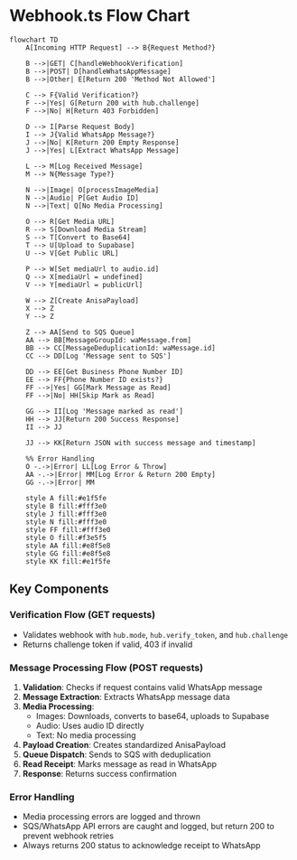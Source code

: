 # Webhook.ts Flow Chart

```mermaid
flowchart TD
    A[Incoming HTTP Request] --> B{Request Method?}
    
    B -->|GET| C[handleWebhookVerification]
    B -->|POST| D[handleWhatsAppMessage]
    B -->|Other| E[Return 200 'Method Not Allowed']
    
    C --> F{Valid Verification?}
    F -->|Yes| G[Return 200 with hub.challenge]
    F -->|No| H[Return 403 Forbidden]
    
    D --> I[Parse Request Body]
    I --> J{Valid WhatsApp Message?}
    J -->|No| K[Return 200 Empty Response]
    J -->|Yes| L[Extract WhatsApp Message]
    
    L --> M[Log Received Message]
    M --> N{Message Type?}
    
    N -->|Image| O[processImageMedia]
    N -->|Audio| P[Get Audio ID]
    N -->|Text| Q[No Media Processing]
    
    O --> R[Get Media URL]
    R --> S[Download Media Stream]
    S --> T[Convert to Base64]
    T --> U[Upload to Supabase]
    U --> V[Get Public URL]
    
    P --> W[Set mediaUrl to audio.id]
    Q --> X[mediaUrl = undefined]
    V --> Y[mediaUrl = publicUrl]
    
    W --> Z[Create AnisaPayload]
    X --> Z
    Y --> Z
    
    Z --> AA[Send to SQS Queue]
    AA --> BB[MessageGroupId: waMessage.from]
    BB --> CC[MessageDeduplicationId: waMessage.id]
    CC --> DD[Log 'Message sent to SQS']
    
    DD --> EE[Get Business Phone Number ID]
    EE --> FF{Phone Number ID exists?}
    FF -->|Yes| GG[Mark Message as Read]
    FF -->|No| HH[Skip Mark as Read]
    
    GG --> II[Log 'Message marked as read']
    HH --> JJ[Return 200 Success Response]
    II --> JJ
    
    JJ --> KK[Return JSON with success message and timestamp]
    
    %% Error Handling
    O -.->|Error| LL[Log Error & Throw]
    AA -.->|Error| MM[Log Error & Return 200 Empty]
    GG -.->|Error| MM
    
    style A fill:#e1f5fe
    style B fill:#fff3e0
    style J fill:#fff3e0
    style N fill:#fff3e0
    style FF fill:#fff3e0
    style O fill:#f3e5f5
    style AA fill:#e8f5e8
    style GG fill:#e8f5e8
    style KK fill:#e1f5fe
```

## Key Components

### Verification Flow (GET requests)
- Validates webhook with `hub.mode`, `hub.verify_token`, and `hub.challenge`
- Returns challenge token if valid, 403 if invalid

### Message Processing Flow (POST requests)
1. **Validation**: Checks if request contains valid WhatsApp message
2. **Message Extraction**: Extracts WhatsApp message data
3. **Media Processing**: 
   - Images: Downloads, converts to base64, uploads to Supabase
   - Audio: Uses audio ID directly
   - Text: No media processing
4. **Payload Creation**: Creates standardized AnisaPayload
5. **Queue Dispatch**: Sends to SQS with deduplication
6. **Read Receipt**: Marks message as read in WhatsApp
7. **Response**: Returns success confirmation

### Error Handling
- Media processing errors are logged and thrown
- SQS/WhatsApp API errors are caught and logged, but return 200 to prevent webhook retries
- Always returns 200 status to acknowledge receipt to WhatsApp